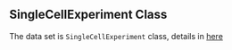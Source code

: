 ## SingleCellExperiment Class

The data set is `SingleCellExperiment` class, details in 
[here](https://bioconductor.org/packages/release/bioc/vignettes/SingleCellExperiment/inst/doc/intro.html)


